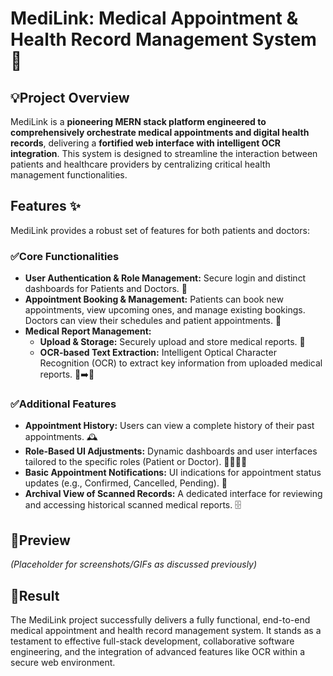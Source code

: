 # MediLink: Medical Appointment & Health Record Management System 🏥

## 💡Project Overview 

MediLink is a **pioneering MERN stack platform engineered to comprehensively orchestrate medical appointments and digital health records**, delivering a **fortified web interface with intelligent OCR integration**. This system is designed to streamline the interaction between patients and healthcare providers by centralizing critical health management functionalities.

## Features ✨

MediLink provides a robust set of features for both patients and doctors:

### ✅Core Functionalities 

* **User Authentication & Role Management:** Secure login and distinct dashboards for Patients and Doctors. 🔐
* **Appointment Booking & Management:** Patients can book new appointments, view upcoming ones, and manage existing bookings. Doctors can view their schedules and patient appointments. 📅
* **Medical Report Management:**
    * **Upload & Storage:** Securely upload and store medical reports. 📂
    * **OCR-based Text Extraction:** Intelligent Optical Character Recognition (OCR) to extract key information from uploaded medical reports. 📄➡️💬

### ✅Additional Features 

* **Appointment History:** Users can view a complete history of their past appointments. 🕰️
* **Role-Based UI Adjustments:** Dynamic dashboards and user interfaces tailored to the specific roles (Patient or Doctor). 🧑‍⚕️👩‍⚕️
* **Basic Appointment Notifications:** UI indications for appointment status updates (e.g., Confirmed, Cancelled, Pending). 🔔
* **Archival View of Scanned Records:** A dedicated interface for reviewing and accessing historical scanned medical reports. 🗄️

## 📸Preview 

*(Placeholder for screenshots/GIFs as discussed previously)*

## 🧾Result 

The MediLink project successfully delivers a fully functional, end-to-end medical appointment and health record management system. It stands as a testament to effective full-stack development, collaborative software engineering, and the integration of advanced features like OCR within a secure web environment.
